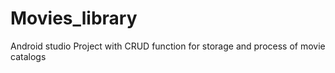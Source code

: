 # Movies_library
Android studio Project with CRUD function for storage and process of movie catalogs
